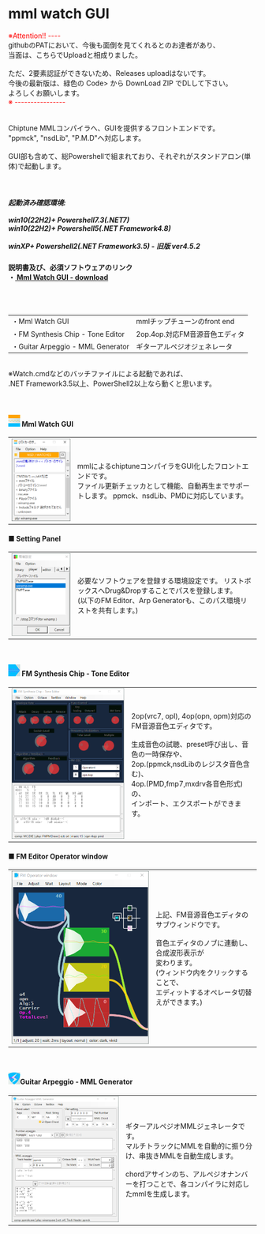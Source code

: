 <h1>mml watch GUI</h1>

<span style="color: red;">※Attention!! ----</span><br>
githubのPATにおいて、今後も面倒を見てくれるとのお達者があり、<br>
当面は、こちらでUploadと相成りました。<br>
<br>
ただ、2要素認証ができないため、Releases uploadはないです。<br>
今後の最新版は、緑色の Code> から DownLoad ZIP でDLして下さい。<br>
よろしくお願いします。<br>
<span style="color: red;">※ ----------------</span><br>
<br>
<br>
Chiptune MMLコンパイラへ、GUIを提供するフロントエンドです。<br>
"ppmck", "nsdLib", "P.M.D"へ対応します。<br>
<br>
GUI部も含めて、総Powershellで組まれており、それぞれがスタンドアロン(単体)で起動します。<br>
<br>
<br>
<h5>起動済み確認環境: <br>
 <br>
win10(22H2)+ Powershell7.3(.NET7)<br>
win10(22H2)+ Powershell5(.NET Framework4.8)<br>
<br>
winXP+ Powershell2(.NET Framework3.5) - 旧版 ver4.5.2<br>
</h5>

<h4>
説明書及び、必須ソフトウェアのリンク <br>
・<a href="https://eseakisakura.github.io/mml_watch_gui/"> Mml Watch GUI - download</a><br>
</h4>
<br>
<br>
<table><tr><td>・Mml Watch GUI</td><td>mmlチップチューンのfront end</td>
</tr><tr><td>・FM Synthesis Chip - Tone Editor</td><td>2op.4op.対応FM音源音色エディタ</td>
</tr><tr><td>・Guitar Arpeggio - MML Generator</td><td>ギターアルペジオジェネレータ</td>
</tr></table>
<br>
※Watch.cmdなどのバッチファイルによる起動であれば、<br>
.NET Framework3.5以上、PowerShell2以上なら動くと思います。<br>
<br>
<br>
<h4><img src="./image/MW_icon.png"> Mml Watch GUI</h4>

<table><tr><td>
<img src="./image/MML_wth.png"><br>
</td><td>
<div>
mmlによるchiptuneコンパイラをGUI化したフロントエンドです。<br>
ファイル更新チェッカとして機能、自動再生までサポートします。
ppmck、nsdLib、PMDに対応しています。<br>
</div></td></tr></table>

<h4>■ Setting Panel</h4>

<table><tr><td>
<img src="./image/SETTING_w.png"><br>
</td><td>
<div>
必要なソフトウェアを登録する環境設定です。
リストボックスへDrug&Dropすることでパスを登録します。<br>
(以下のFM Editor、Arp Generatorも、このパス環境リストを共有します。)<br>
</div></td></tr></table>
<br>
<h4><img src="./image/FE_icon.png"> FM Synthesis Chip - Tone Editor</h4>

<table><tr><td>
<img src="./image/FM_edt.png"><br>
</td><td>
<div>
2op(vrc7, opl), 4op(opn, opm)対応のFM音源音色エディタです。<br>
<br>
生成音色の試聴、preset呼び出し、音色の一時保存や、<br>
2op.(ppmck,nsdLibのレジスタ音色含む)、<br>
4op.(PMD,fmp7,mxdrv各音色形式)の、<br>
インポート、エクスポートができます。<br>
</div></td></tr></table>

<h4>■ FM Editor Operator window</h4>

<table><tr><td>
<img src="./image/FM_4op.png"><br>
</td><td>
<div>
上記、FM音源音色エディタのサブウィンドウです。<br>
<br>
音色エディタのノブに連動し、合成波形表示が<br>
変わります。<br>
(ウィンドウ内をクリックすることで、<br>
エディットするオペレータ切替えができます。)<br>
</div></td></tr></table>
<br>
<h4><img src="./image/AG_icon.png">Guitar Arpeggio - MML Generator</h4>

<table><tr><td>
<img src="./image/GUITAR_arp.png"><br>
</td><td>
<div>
ギターアルペジオMMLジェネレータです。<br>
マルチトラックにMMLを自動的に振り分け、串抜きMMLを自動生成します。<br>
<br>
chordアサインのち、アルペジオナンバーを打つことで、各コンパイラに対応したmmlを生成します。<br>
</div></td></tr></table>
